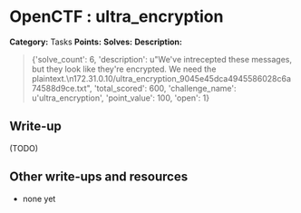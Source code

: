 # OpenCTF : ultra_encryption

**Category:** Tasks
**Points:** 
**Solves:** 
**Description:**

> {'solve_count': 6, 'description': u"We've intrecepted these messages, but they look like they're encrypted. We need the plaintext.\n172.31.0.10/ultra_encryption_9045e45dca4945586028c6a74588d9ce.txt", 'total_scored': 600, 'challenge_name': u'ultra_encryption', 'point_value': 100, 'open': 1}

## Write-up

(TODO)

## Other write-ups and resources

* none yet
